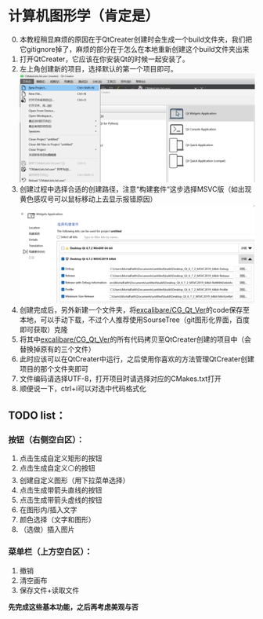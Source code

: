 # 计算机图形学（肯定是）

0. 本教程稍显麻烦的原因在于QtCreater创建时会生成一个build文件夹，我们把它gitignore掉了，麻烦的部分在于怎么在本地重新创建这个build文件夹出来
1. 打开QtCreater，它应该在你安装Qt的时候一起安装了。
2. 左上角创建新的项目，选择默认的第一个项目即可。![](README/20241023104531.png)
3. 创建过程中选择合适的创建路径，注意“构建套件“这步选择MSVC版（如出现黄色感叹号可以鼠标移动上去显示报错原因）![](README/20241023105327.png)
4. 创建完成后，另外新建一个文件夹，将[excalibare/CG_Qt_Ver](https://github.com/excalibare/CG_Qt_Ver)的code保存至本地，可以手动下载，不过个人推荐使用SourseTree（git图形化界面，百度即可获取）克隆
5. 将其中[excalibare/CG_Qt_Ver](https://github.com/excalibare/CG_Qt_Ver)的所有代码拷贝至QtCreater创建的项目中（会替换掉原有的三个文件）
6. 此时应该可以在QtCreater中运行，之后使用你喜欢的方法管理QtCreater创建项目的那个文件夹即可
7. 文件编码请选择UTF-8，打开项目时请选择对应的CMakes.txt打开
8. 顺便说一下，ctrl+i可以对选中代码格式化

## TODO list：

### 按钮（右侧空白区）：

1. 点击生成自定义矩形的按钮
2. 点击生成自定义⚪的按钮
3. 创建自定义图形（用下拉菜单选择）
4. 点击生成带箭头直线的按钮
5. 点击生成带箭头虚线的按钮
6. 在图形内/插入文字
7. 颜色选择（文字和图形）
8. （选做）插入图片

### 菜单栏（上方空白区）：

1. 撤销
2. 清空画布
3. 保存文件+读取文件

**先完成这些基本功能，之后再考虑美观与否**